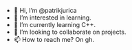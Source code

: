 - 👋 Hi, I’m @patrikjurica
- 👀 I’m interested in learning.
- 🌱 I’m currently learning C++.
- 💞️ I’m looking to collaborate on projects.
- 📫 How to reach me? On gh.

<!---
patrikjurica/patrikjurica is a ✨ special ✨ repository because its `README.md` (this file) appears on your GitHub profile.
You can click the Preview link to take a look at your changes.
--->
